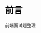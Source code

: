 <!--
 * Author  rhys.zhao
 * Date  2023-03-29 15:51:59
 * LastEditors  rhys.zhao
 * LastEditTime  2023-03-29 16:08:56
 * Description
-->

# 前言

前端面试题整理
